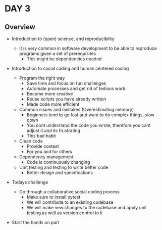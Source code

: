 # DAY 3
## Overview
- Introduction to (open) science, and reproducibility
    - It is very common in software development to be able to reproduce programs given a set of prerequisites
        - This might be dependencies needed
- Introduction to social coding and human centered coding
    - Program the right way
        - Save time and focus on fun challenges
        - Automate processes and get rid of tedious work
        - Become more creative 
        - Reuse scripts you have already written
        - Made code more efficient
    - Common issues and mistakes (Overestimating memory)
        - Beginners tend to go fast and want to do complex things, slow down
        - You dont understand the code you wrote, therefore you cant adjust it and its frustrating
        - This bad habit
    - Clean code
        - Provide context
        - For you and for others
    - Dependency management
        - Code is continuously changing
    - Unit testing and testing to write better code
        - Better design and specifications

- Todays challenge
    - Go through a collaborative social coding process
        - Make sure to install pytest
        - We will contribute to an existing codebase
        - We will make new changes to the codebase and apply unit testing as well as version control to it
        
- Start the hands on part

